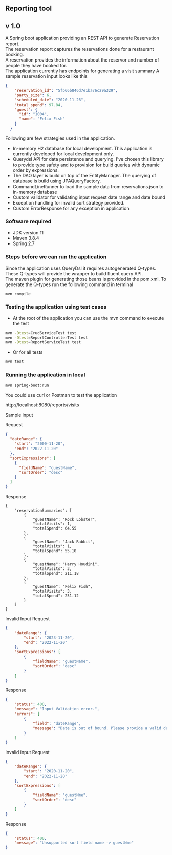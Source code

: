 ## Reporting tool

 v 1.0
-   
A Spring boot application providing an REST API to generate Reservation report.  
  The reservation report captures the reservations done for a restaurant booking.  
  A reservation provides the information about the reservor and number of people they have booked for.  
  The application currently has endpoints for generating a visit summary
  A sample reservation input looks like this
```json
{
    "reservation_id": "5fb66b846d7e1ba76c29a329",
    "party_size": 6,
    "scheduled_date": "2020-11-26",
    "total_spend": 97.84,
    "guest": {
      "id": "1004",
      "name": "Felix Fish"
    }
  }
```

Following are few strategies used in the application. 
- In-memory H2 database for local development. This application is currently developed for local development only.
- Querydsl API for data persistence and querying. I've chosen this library to provide type safety and to provision for build queries with dynamic order by expressions.
- The DAO layer is build on top of the EntityManager. The querying of database is build using JPAQueryFactory.
- CommandLineRunner to load the sample data from reservations.json to in-memory database
- Custom validator for validating input request date range and date bound
- Exception handling for invalid sort strategy provided.
- Custom ErrorResponse for any exception in application


### Software required

- JDK version 11
- Maven 3.8.4
- Spring 2.7


### Steps before we can run the application

Since the application uses QueryDsl it requires autogenerated Q-types.  
These Q-types will provide the wrapper to build fluent query API.  
The maven plugin for generating those beans is provided in the pom.xml.
To generate the Q-types run the following command in terminal

```bash
mvn compile
```

### Testing the application using test cases
- At the root of the application you can use the mvn command to execute the test

```bash
mvn -Dtest=CrudServiceTest test
mvn -Dtest=ReportControllerTest test
mvn -Dtest=ReportServiceTest test
```

- Or for all tests

```bash
mvn test
```
  

### Running the application in local

```bash
mvn spring-boot:run
```
You could use curl or Postman to test the application  

http://localhost:8080/reports/visits

Sample input  

Request
```json
{
  "dateRange": {
    "start": "2000-11-20",
    "end": "2022-11-20"
  },
  "sortExpressions": [
    {
      "fieldName": "guestName",
      "sortOrder": "desc"
    }
  ]
}
```
Response
```aidl
{
    "reservationSummaries": [
        {
            "guestName": "Rock Lobster",
            "totalVisits": 1,
            "totalSpend": 64.55
        },
        {
            "guestName": "Jack Rabbit",
            "totalVisits": 1,
            "totalSpend": 55.10
        },
        {
            "guestName": "Harry Houdini",
            "totalVisits": 3,
            "totalSpend": 211.18
        },
        {
            "guestName": "Felix Fish",
            "totalVisits": 3,
            "totalSpend": 251.12
        }
    ]
}
```
Invalid Input
Request
```json
{
    "dateRange": {
        "start": "2023-11-20",
        "end": "2022-11-20"
    },
    "sortExpressions": [
        {
            "fieldName": "guestName",
            "sortOrder": "desc"
        }
    ]
}
```

Response
```json
{
    "status": 400,
    "message": "Input Validation error.",
    "errors": [
        {
            "field": "dateRange",
            "message": "Date is out of bound. Please provide a valid date range where start is not greater than end"
        }
    ]
}
```

Invalid input
Request
```json
{
    "dateRange": {
        "start": "2020-11-20",
        "end": "2022-11-20"
    },
    "sortExpressions": [
        {
            "fieldName": "guestNme",
            "sortOrder": "desc"
        }
    ]
}
```

Response
```json
{
    "status": 400,
    "message": "Unsupported sort field name -> guestNme"
}
```